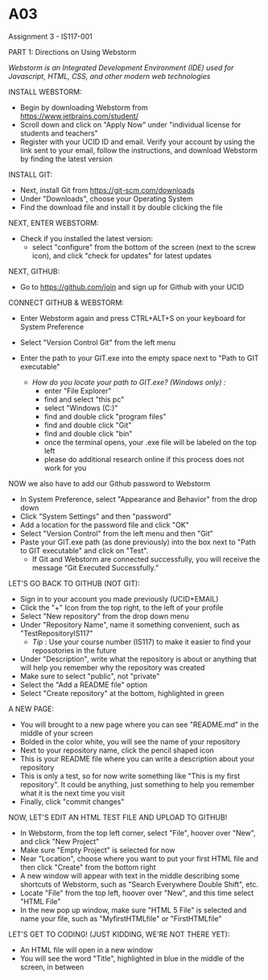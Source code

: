 # A03

Assignment 3 - IS117-001

PART 1: Directions on Using Webstorm 

_Webstorm is an Integrated Development Environment (IDE) used for Javascript, HTML, CSS, and other modern web technologies_

INSTALL WEBSTORM:
- Begin by downloading Webstorm from https://www.jetbrains.com/student/
- Scroll down and click on "Apply Now" under "individual license for students and teachers"
- Register with your UCID ID and email. Verify your account by using the link sent to your email, follow the instructions, and download Webstorm by finding the latest version

INSTALL GIT:
- Next, install Git from https://git-scm.com/downloads 
- Under "Downloads", choose your Operating System
- Find the download file and install it by double clicking the file

NEXT, ENTER WEBSTORM:
- Check if you installed the latest version:
   - select "configure" from the bottom of the screen (next to the screw icon), and click "check for updates" for latest updates

NEXT, GITHUB:
- Go to https://github.com/join and sign up for Github with your UCID

CONNECT GITHUB & WEBSTORM:
- Enter Webstorm again and press CTRL+ALT+S on your keyboard for System Preference 
- Select "Version Control Git" from the left menu 
- Enter the path to your GIT.exe into the empty space next to "Path to GIT executable"

  - _How do you locate your path to GIT.exe? (Windows only) :_ 
     - enter "File Explorer"
     - find and select "this pc"
     - select "Windows (C:)"
     - find and double click "program files"
     - find and double click "Git"
     - find and double click "bin"
     - once the terminal opens, your .exe file will be labeled on the top left
     - please do additional research online if this process does not work for you

NOW we also have to add our Github password to Webstorm
- In System Preference, select "Appearance and Behavior" from the drop down 
- Click "System Settings" and then "password"
- Add a location for the password file and click "OK"
- Select "Version Control" from the left menu and then "Git" 
- Paste your GIT.exe path (as done previously) into the box next to "Path to GIT executable" and click on "Test". 
    - If Git and Webstorm are connected successfully, you will receive the message “Git Executed Successfully.”

LET'S GO BACK TO GITHUB (NOT GIT):
- Sign in to your account you made previously (UCID+EMAIL)
- Click the "+" Icon from the top right, to the left of your profile
- Select "New repository" from the drop down menu
- Under "Repository Name", name it something convenient, such as "TestRepositoryIS117"
    - *Tip* : Use your course number (IS117) to make it easier to find your reposotories in the future
- Under "Description", write what the repository is about or anything that will help you remember why the repository was created
- Make sure to select "public", not "private"
- Select the "Add a README file" option
- Select "Create repository" at the bottom, highlighted in green

A NEW PAGE:
- You will brought to a new page where you can see "README.md" in the middle of your screen
- Bolded in the color white, you will see the name of your repository
- Next to your repository name, click the pencil shaped icon 
- This is your README file where you can write a description about your repository
- This is only a test, so for now write something like "This is my first repository". It could be anything, just something to help you remember what it is the next time you visit
- Finally, click "commit changes"

NOW, LET'S EDIT AN HTML TEST FILE AND UPLOAD TO GITHUB! 
- In Webstorm, from the top left corner, select "File", hoover over "New", and click "New Project"
- Make sure "Empty Project" is selected for now
- Near "Location", choose where you want to put your first HTML file and then click "Create" from the bottom right
- A new window will appear with text in the middle describing some shortcuts of Webstorm, such as "Search Everywhere Double Shift", etc.
- Locate "File" from the top left, hoover over "New", and this time select "HTML File"
- In the new pop up window, make sure "HTML 5 File" is selected and name your file, such as "MyfirstHTMLfile" or "FirstHTMLfile"

LET'S GET TO CODING! (JUST KIDDING, WE'RE NOT THERE YET):
- An HTML file will open in a new window
- You will see the word "Title", highlighted in blue in the middle of the screen, in between <title> & <title>
   - It will look like this: <title>Title<title>
- Replace the word "Title" with any word or sentence of your choice. For example: <title>"Hi, my name is Alex"<title>
   

RUN THE FILE TO TEST IF IT WORKED:
- When you're done typing, put your mouse on that window and right click on your mouse
- Under "Generate", click on "Run"......" the name of your HTML file that you named should appear next to "run"
   - OR press CTRL+SHIFT+F10 for shortcut
- Now, you should be redirected to a page on your web browser. The title of the web browser should be what you typed in between "<title><title>"

CREATE A REPOSITORY FROM WEBSTORM:
- Select "VSC" from the top and "Import into Version Control"
- Give it a name and click "OK"

IMPORT A REPOSITORY FROM GITHUB:
- Click on "VSC" again, then "Checkout from version control", and then "Git"
- On the empty box next to "URL", you will need to paste the URL from your Github repository
   - To do this, sign into Github
   - Click on the black and white cat from the top left corner to access repositories
   - Select your repository, highlighted in blue
   - Click on "Code", highlighted in green from the right
   - Under "HTTPS", copy the code 
- Go back to the pop up window in Webstorm and paste the link inside the box next to "URL"
- Add the local path to your PC on the empty box next to "Directory"

ADD FILES TO GIT & COMMIT YOUR CHANGES:
- Right click on the window where your HTML file is open, as we did in the previous step
- Locate and hoover over "Git", then "Add". OR press CTRL+ALT+A
- Right click again, then "Git", and this time click "Commit" or "Commit file", whichever shows up
- Click "Commit" from the bottom

NOW...
- After the previous step, a new window will open
   - It will direct you to sign into Github. Follow the steps
- Click "VSC" from the top again, then 'Import Version Control", and "Share Project on Github"
- Click "Share"
   - If successful, you will receive this message: "Successfully shared project on GitHub"
   
PUSH CHANGES TO REMOTE REPOSITORY:
- Locate "VSC" from the top on Webstorm, then "Git", and "Push" OR press Ctrl+Shift+K for shortcut

_Visit your repository to see the new file_
   
SETUP GITHUB PAGES:
- Click "setting" from the right, then check your repository name
- Locate "Master Branch" and you will see the published URL

FINAL STEP:
- Test you URL by pasting your Github URL into a new browser
   
   
Part 2: Glossary to include these terms in a bulleted list

__Branch__ : The purpose of a branch in Github is to separate other codes without it being affected. Other "branches" or say pages can be created within a repository without the code in one page affecting another. Each repository has one main branch and can have various other branches as well. For example, my IS117-001 course can be called a repository (which we will define later) and the homeworks or projects required for that course can be viewed as branches. Each homework and project is different and requires different answers so I will have to make separate submissions. So, IS117 is my repository and my submissions for that course is known as my branches.
   
__Clone__ : This word means "copy" or "duplicate". In Github, we use the clone command to create a copy (or download) of a repository OR a branch. This also gives us the ability to make changes locally, instead of directly.
   
__Commit__ : We can understand this command by thinking of the words "history" or "revision" because this command is used for saving your work and keeps a copy of every changes. It sends the newest changes to a repository. However, it only saves changes to our local repository.
   
__Fetch__ : This command downloads objects from another repository, such as branches, files, refs. This commands gives us the ability to view all of our current branches or changes in our remote repository without making local changes.

__GIT__ : This is an Open Distributed Version Control System that is used for tracking changes in files. It helps people, or specifically developers, or those who share and coordinate their work, stay organized and up to date on their work. Various commands can be made in GIT to view different files, make changes, pull data, etc.

__Github__ : This is a Git repository hosting service, which means it works with GIT. It also has features of its own. It provides access control and features, such as task management tools for projects. It provides cloud storage for soure code and supports all programming languages.

__Merge__ : Helps integrate changes from one branch to another and can combines two branches together. It helps protects the code history by adding a new commit. 
   
__Merge Conflict__ : Occurs when merging or pulling from a branch because commits that you have in your current branch does not match the commits in the other branch. Github becomes confused as to which changes should be put into the final merge. Before making a pull request, all merge conflicts should be resolve.

__Push__ : Uploads data and transfers commits from the local repository to the remote repository. It can also overwrite changes. 

__Pull__ : It fetches and downloads data from the remote repository to the local repository.This is another method that inform others of changes made to your repository. 

__Remote__ : A remote place where code is stored. It is hosted on a server or the internet where everyone in a team have the ability to access the same information. In Remote, everyone can push changes from their local repository and also pull changes to their local repository. 

__Repository__ : Can be viewed as a place where things are stored. So, in Github, repositories are created to store code and other branches can be created for a repository to store more code or even images without each any information being affected by another. 

 
   
REFERNECE:
https://digital.gov/resources/an-introduction-github/
https://guides.github.com/activities/hello-world/
https://www.edureka.co/blog/how-to-use-github/
